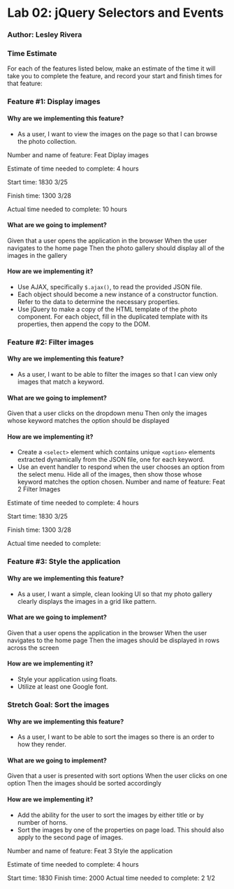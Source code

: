 # Lab 02: jQuery Selectors and Events

### Author: Lesley Rivera

### Time Estimate

For each of the features listed below, make an estimate of the time it will take you to complete the feature, and record your start and finish times for that feature:


### Feature #1: Display images

#### Why are we implementing this feature?

- As a user, I want to view the images on the page so that I can browse the photo collection.

Number and name of feature: Feat Diplay images

Estimate of time needed to complete: 4 hours

Start time: 1830 3/25

Finish time: 1300 3/28

Actual time needed to complete: 10 hours

#### What are we going to implement?

Given that a user opens the application in the browser
When the user navigates to the home page
Then the photo gallery should display all of the images in the gallery

#### How are we implementing it?

- Use AJAX, specifically `$.ajax()`, to read the provided JSON file.
- Each object should become a new instance of a constructor function. Refer to the data to determine the necessary properties.
- Use jQuery to make a copy of the HTML template of the photo component. For each object, fill in the duplicated template with its properties, then append the copy to the DOM.

### Feature #2: Filter images

#### Why are we implementing this feature?

- As a user, I want to be able to filter the images so that I can view only images that match a keyword.

#### What are we going to implement?

Given that a user clicks on the dropdown menu
Then only the images whose keyword matches the option should be displayed

#### How are we implementing it?

- Create a `<select>` element which contains unique `<option>` elements extracted dynamically from the JSON file, one for each keyword.
- Use an event handler to respond when the user chooses an option from the select menu. Hide all of the images, then show those whose keyword matches the option chosen.
Number and name of feature: Feat 2 Filter Images

Estimate of time needed to complete: 4 hours

Start time: 1830 3/25

Finish time: 1300 3/28

Actual time needed to complete: 
### Feature #3: Style the application

#### Why are we implementing this feature?

- As a user, I want a simple, clean looking UI so that my photo gallery clearly displays the images in a grid like pattern.

#### What are we going to implement?

Given that a user opens the application in the browser
When the user navigates to the home page
Then the images should be displayed in rows across the screen

#### How are we implementing it?

- Style your application using floats.
- Utilize at least one Google font.

### Stretch Goal: Sort the images

#### Why are we implementing this feature?

- As a user, I want to be able to sort the images so there is an order to how they render.

#### What are we going to implement?

Given that a user is presented with sort options
When the user clicks on one option
Then the images should be sorted accordingly

#### How are we implementing it?

- Add the ability for the user to sort the images by either title or by number of horns.
- Sort the images by one of the properties on page load. This should also apply to the second page of images.

Number and name of feature: Feat 3 Style the application

Estimate of time needed to complete: 4 hours

Start time: 1830
Finish time: 2000
Actual time needed to complete: 2 1/2 
